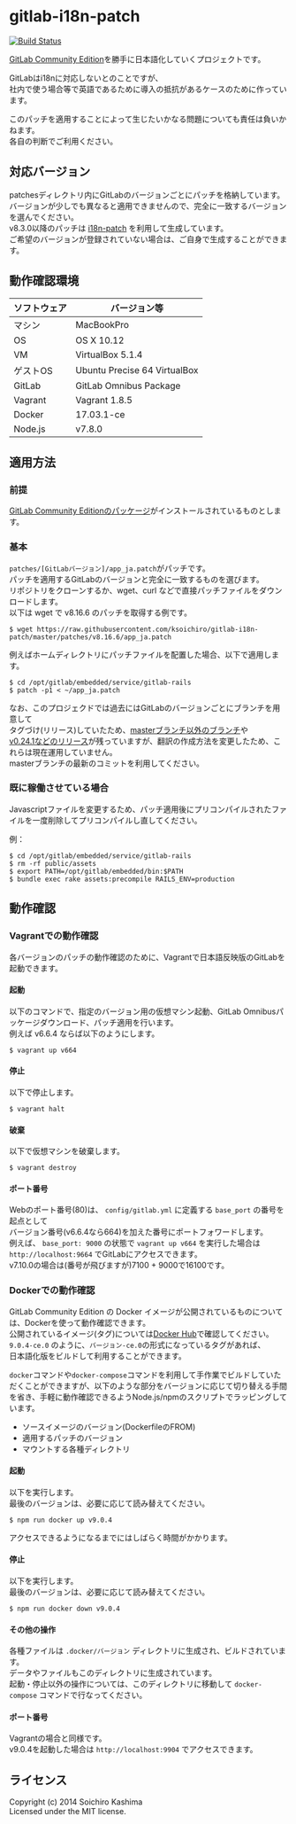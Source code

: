gitlab-i18n-patch
=================

[![Build Status](https://travis-ci.org/ksoichiro/gitlab-i18n-patch.svg?branch=master)](https://travis-ci.org/ksoichiro/gitlab-i18n-patch)

[GitLab Community Edition](https://gitlab.com/gitlab-org/gitlab-ce)を勝手に日本語化していくプロジェクトです。

GitLabはi18nに対応しないとのことですが、  
社内で使う場合等で英語であるために導入の抵抗があるケースのために作っています。

このパッチを適用することによって生じたいかなる問題についても責任は負いかねます。  
各自の判断でご利用ください。

## 対応バージョン

patchesディレクトリ内にGitLabのバージョンごとにパッチを格納しています。  
バージョンが少しでも異なると適用できませんので、完全に一致するバージョンを選んでください。  
v8.3.0以降のパッチは [i18n-patch](https://github.com/ksoichiro/i18n-patch) を利用して生成しています。  
ご希望のバージョンが登録されていない場合は、ご自身で生成することができます。

## 動作確認環境

| ソフトウェア | バージョン等                                     |
| ------------ | ------------------------------------------------ |
| マシン       | MacBookPro                                       |
| OS           | OS X 10.12                                       |
| VM           | VirtualBox 5.1.4                                 |
| ゲストOS     | Ubuntu Precise 64 VirtualBox                     |
| GitLab       | GitLab Omnibus Package                           |
| Vagrant      | Vagrant 1.8.5                                    |
| Docker       | 17.03.1-ce                                       |
| Node.js      | v7.8.0                                           |

## 適用方法

### 前提

[GitLab Community Editionのパッケージ](https://about.gitlab.com/downloads/)がインストールされているものとします。  

### 基本

`patches/[GitLabバージョン]/app_ja.patch`がパッチです。  
パッチを適用するGitLabのバージョンと完全に一致するものを選びます。  
リポジトリをクローンするか、wget、curl などで直接パッチファイルをダウンロードします。  
以下は wget で v8.16.6 のパッチを取得する例です。

    $ wget https://raw.githubusercontent.com/ksoichiro/gitlab-i18n-patch/master/patches/v8.16.6/app_ja.patch

例えばホームディレクトリにパッチファイルを配置した場合、以下で適用します。

    $ cd /opt/gitlab/embedded/service/gitlab-rails
    $ patch -p1 < ~/app_ja.patch

なお、このプロジェクドでは過去にはGitLabのバージョンごとにブランチを用意して  
タグづけ(リリース)していたため、[masterブランチ以外のブランチ](https://github.com/ksoichiro/gitlab-i18n-patch/branches/all)や  
[v0.24.1などのリリース](https://github.com/ksoichiro/gitlab-i18n-patch/releases)が残っていますが、翻訳の作成方法を変更したため、これらは現在運用していません。  
masterブランチの最新のコミットを利用してください。

### 既に稼働させている場合

Javascriptファイルを変更するため、パッチ適用後にプリコンパイルされたファイルを一度削除してプリコンパイルし直してください。

例：

    $ cd /opt/gitlab/embedded/service/gitlab-rails
    $ rm -rf public/assets
    $ export PATH=/opt/gitlab/embedded/bin:$PATH
    $ bundle exec rake assets:precompile RAILS_ENV=production


## 動作確認

### Vagrantでの動作確認

各バージョンのパッチの動作確認のために、Vagrantで日本語反映版のGitLabを起動できます。

#### 起動

以下のコマンドで、指定のバージョン用の仮想マシン起動、GitLab Omnibusパッケージダウンロード、パッチ適用を行います。  
例えば v6.6.4 ならば以下のようにします。

    $ vagrant up v664

#### 停止

以下で停止します。

    $ vagrant halt

#### 破棄

以下で仮想マシンを破棄します。

    $ vagrant destroy

#### ポート番号

Webのポート番号(80)は、 `config/gitlab.yml` に定義する `base_port` の番号を起点として  
バージョン番号(v6.6.4なら664)を加えた番号にポートフォワードします。  
例えば、 `base_port: 9000` の状態で `vagrant up v664` を実行した場合は  
`http://localhost:9664` でGitLabにアクセスできます。  
v7.10.0の場合は(番号が飛びますが)7100 + 9000で16100です。

### Dockerでの動作確認

GitLab Community Edition の Docker イメージが公開されているものについては、Dockerを使って動作確認できます。  
公開されているイメージ(タグ)については[Docker Hub](https://hub.docker.com/r/gitlab/gitlab-ce/tags/)で確認してください。  
`9.0.4-ce.0` のように、`バージョン-ce.0`の形式になっているタグがあれば、  
日本語化版をビルドして利用することができます。

`docker`コマンドや`docker-compose`コマンドを利用して手作業でビルドしていただくことができますが、以下のような部分をバージョンに応じて切り替える手間を省き、手軽に動作確認できるようNode.js/npmのスクリプトでラッピングしています。

- ソースイメージのバージョン(DockerfileのFROM)
- 適用するパッチのバージョン
- マウントする各種ディレクトリ

#### 起動

以下を実行します。  
最後のバージョンは、必要に応じて読み替えてください。

    $ npm run docker up v9.0.4

アクセスできるようになるまでにはしばらく時間がかかります。

#### 停止

以下を実行します。  
最後のバージョンは、必要に応じて読み替えてください。

    $ npm run docker down v9.0.4

#### その他の操作

各種ファイルは `.docker/バージョン` ディレクトリに生成され、ビルドされています。  
データやファイルもこのディレクトリに生成されています。  
起動・停止以外の操作については、このディレクトリに移動して `docker-compose` コマンドで行なってください。

#### ポート番号

Vagrantの場合と同様です。  
v9.0.4を起動した場合は `http://localhost:9904` でアクセスできます。

## ライセンス

Copyright (c) 2014 Soichiro Kashima  
Licensed under the MIT license.
